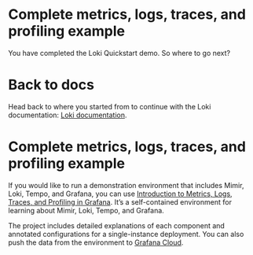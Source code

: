 # Complete metrics, logs, traces, and profiling example

You have completed the Loki Quickstart demo. So where to go next?

# Back to docs

Head back to where you started from to continue with the Loki documentation: [Loki documentation](https://grafana.com/docs/loki/latest/get-started/quick-start/).

# Complete metrics, logs, traces, and profiling example

If you would like to run a demonstration environment that includes Mimir, Loki, Tempo, and Grafana, you can use [Introduction to Metrics, Logs, Traces, and Profiling in Grafana](https://github.com/grafana/intro-to-mlt).
It’s a self-contained environment for learning about Mimir, Loki, Tempo, and Grafana.

The project includes detailed explanations of each component and annotated configurations for a single-instance deployment.
You can also push the data from the environment to [Grafana Cloud](https://grafana.com/cloud/).
